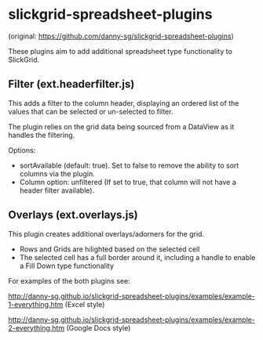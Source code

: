 slickgrid-spreadsheet-plugins
=============================

(original: https://github.com/danny-sg/slickgrid-spreadsheet-plugins)

These plugins aim to add additional spreadsheet type functionality to SlickGrid.

Filter (ext.headerfilter.js)
------

This adds a filter to the column header, displaying an ordered list of the values that can be selected or un-selected to filter.

The plugin relies on the grid data being sourced from a DataView as it handles the filtering.

Options:
* sortAvailable (default: true). Set to false to remove the ability to sort columns via the plugin.
* Column option: unfiltered (If set to true, that column will not have a header filter available).



Overlays (ext.overlays.js)
--------

This plugin creates additional overlays/adorners for the grid.

- Rows and Grids are hilighted based on the selected cell
- The selected cell has a full border around it, including a handle to enable a Fill Down type functionality

For examples of the both plugins see:


http://danny-sg.github.io/slickgrid-spreadsheet-plugins/examples/example-1-everything.htm (Excel style)

http://danny-sg.github.io/slickgrid-spreadsheet-plugins/examples/example-2-everything.htm (Google Docs style)


